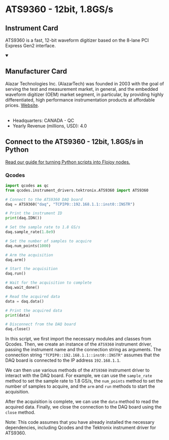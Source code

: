 
# ATS9360 - 12bit, 1.8GS/s

## Instrument Card

ATS9360 is a fast, 12-bit waveform digitizer based on the 8-lane PCI Express Gen2 interface.

<details open>
<summary><h2>Manufacturer Card</h2></summary>
Alazar Technologies Inc. (AlazarTech) was founded in 2003 with the goal of serving the test and measurement market, in general, and the embedded waveform digitizer (OEM) market segment, in particular, by providing highly differentiated, high performance instrumentation products at affordable prices. <a href=https://www.alazartech.com/>Website</a>.
<br></br>
<ul>
  <li>Headquarters: CANADA - QC</li>
  <li>Yearly Revenue (millions, USD): 4.0</li>
</ul>
</details>

## Connect to the ATS9360 - 12bit, 1.8GS/s in Python

[Read our guide for turning Python scripts into Flojoy nodes.](https://docs.flojoy.ai/custom-nodes/creating-custom-node/)


### Qcodes


```python
import qcodes as qc
from qcodes.instrument_drivers.tektronix.ATS9360 import ATS9360

# Connect to the ATS9360 DAQ board
daq = ATS9360("daq", "TCPIP0::192.168.1.1::inst0::INSTR")

# Print the instrument ID
print(daq.IDN())

# Set the sample rate to 1.8 GS/s
daq.sample_rate(1.8e9)

# Set the number of samples to acquire
daq.num_points(1000)

# Arm the acquisition
daq.arm()

# Start the acquisition
daq.run()

# Wait for the acquisition to complete
daq.wait_done()

# Read the acquired data
data = daq.data()

# Print the acquired data
print(data)

# Disconnect from the DAQ board
daq.close()
```

In this script, we first import the necessary modules and classes from Qcodes. Then, we create an instance of the `ATS9360` instrument driver, passing the instrument name and the connection string as arguments. The connection string `"TCPIP0::192.168.1.1::inst0::INSTR"` assumes that the DAQ board is connected to the IP address `192.168.1.1`.

We can then use various methods of the `ATS9360` instrument driver to interact with the DAQ board. For example, we can use the `sample_rate` method to set the sample rate to 1.8 GS/s, the `num_points` method to set the number of samples to acquire, and the `arm` and `run` methods to start the acquisition.

After the acquisition is complete, we can use the `data` method to read the acquired data. Finally, we close the connection to the DAQ board using the `close` method.

Note: This code assumes that you have already installed the necessary dependencies, including Qcodes and the Tektronix instrument driver for ATS9360.

